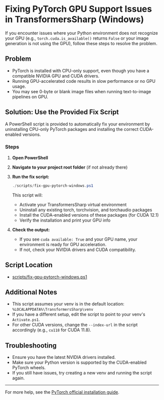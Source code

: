# Fixing PyTorch GPU Support Issues in TransformersSharp (Windows)

If you encounter issues where your Python environment does not recognize your GPU (e.g., `torch.cuda.is_available()` returns `False` or your image generation is not using the GPU), follow these steps to resolve the problem.

## Problem

- PyTorch is installed with CPU-only support, even though you have a compatible NVIDIA GPU and CUDA drivers.
- Running GPU-accelerated code results in slow performance or no GPU usage.
- You may see 0-byte or blank image files when running text-to-image pipelines on GPU.

## Solution: Use the Provided Fix Script

A PowerShell script is provided to automatically fix your environment by uninstalling CPU-only PyTorch packages and installing the correct CUDA-enabled versions.

### Steps

1. **Open PowerShell**
2. **Navigate to your project root folder** (if not already there)
3. **Run the fix script:**

   ```powershell
   ./scripts/fix-gpu-pytorch-windows.ps1
   ```

   This script will:
   - Activate your TransformersSharp virtual environment
   - Uninstall any existing torch, torchvision, and torchaudio packages
   - Install the CUDA-enabled versions of these packages (for CUDA 12.1)
   - Verify the installation and print your GPU info

4. **Check the output:**
   - If you see `cuda available: True` and your GPU name, your environment is ready for GPU acceleration.
   - If not, check your NVIDIA drivers and CUDA compatibility.

## Script Location

- [scripts/fix-gpu-pytorch-windows.ps1](../scripts/fix-gpu-pytorch-windows.ps1)

## Additional Notes

- This script assumes your venv is in the default location: `%LOCALAPPDATA%\TransformersSharp\venv`
- If you have a different setup, edit the script to point to your venv's `Activate.ps1`.
- For other CUDA versions, change the `--index-url` in the script accordingly (e.g., `cu118` for CUDA 11.8).

## Troubleshooting

- Ensure you have the latest NVIDIA drivers installed.
- Make sure your Python version is supported by the CUDA-enabled PyTorch wheels.
- If you still have issues, try creating a new venv and running the script again.

---

For more help, see the [PyTorch official installation guide](https://pytorch.org/get-started/locally/).
